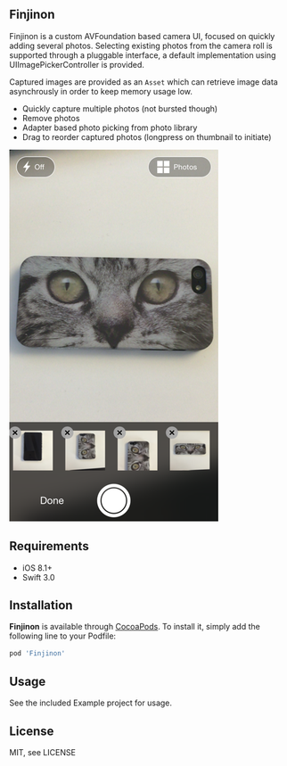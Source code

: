 ## Finjinon

Finjinon is a custom AVFoundation based camera UI, focused on quickly adding several photos. Selecting existing photos from the camera roll is supported through a pluggable interface, a default implementation using UIImagePickerController is provided.

Captured images are provided as an `Asset` which can retrieve image data asynchrously in order to keep memory usage low.

* Quickly capture multiple photos (not bursted though)
* Remove photos
* Adapter based photo picking from photo library
* Drag to reorder captured photos (longpress on thumbnail to initiate)

![screenshot](Screenshots/screenshot.png)

## Requirements

* iOS 8.1+
* Swift 3.0

## Installation

**Finjinon** is available through [CocoaPods](http://cocoapods.org). To install
it, simply add the following line to your Podfile:

```ruby
pod 'Finjinon'
```

## Usage

See the included Example project for usage.

## License

MIT, see LICENSE
